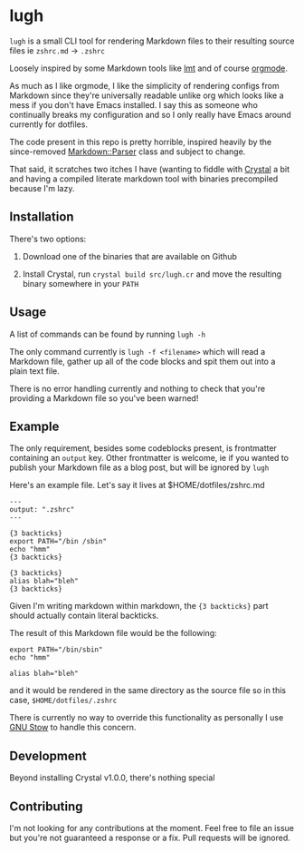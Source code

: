 # lugh

`lugh` is a small CLI tool for rendering Markdown files to their resulting source files ie `zshrc.md` -> `.zshrc`

Loosely inspired by some Markdown tools like [lmt](https://github.com/driusan/lmt) and of course [orgmode](https://orgmode.org).

As much as I like orgmode, I like the simplicity of rendering configs from Markdown since they're universally readable unlike org which looks like a mess if you don't have Emacs installed. I say this as someone who continually breaks my configuration and so I only really have Emacs around currently for dotfiles.

The code present in this repo is pretty horrible, inspired heavily by the since-removed [Markdown::Parser](https://crystal-lang.org/api/0.20.3/Markdown/Parser.html) class and subject to change.

That said, it scratches two itches I have (wanting to fiddle with [Crystal](https://crystal-lang.org) a bit and having a compiled literate markdown tool with binaries precompiled because I'm lazy.

## Installation

There's two options:

1) Download one of the binaries that are available on Github

2) Install Crystal, run `crystal build src/lugh.cr` and move the resulting binary somewhere in your `PATH`

## Usage

A list of commands can be found by running `lugh -h`

The only command currently is `lugh -f <filename>` which will read a Markdown file, gather up all of the code blocks and spit them out into a plain text file.

There is no error handling currently and nothing to check that you're providing a Markdown file so you've been warned!

## Example

The only requirement, besides some codeblocks present, is frontmatter containing an `output` key. Other frontmatter is welcome, ie if you wanted to publish your Markdown file as a blog post, but will be ignored by `lugh`

Here's an example file. Let's say it lives at $HOME/dotfiles/zshrc.md

```
---
output: ".zshrc"
---

{3 backticks}
export PATH="/bin /sbin"
echo "hmm"
{3 backticks}

{3 backticks}
alias blah="bleh"
{3 backticks}
```

Given I'm writing markdown within markdown, the `{3 backticks}` part should actually contain literal backticks.

The result of this Markdown file would be the following:

```
export PATH="/bin/sbin"
echo "hmm"

alias blah="bleh"
```

and it would be rendered in the same directory as the source file so in this case, `$HOME/dotfiles/.zshrc`

There is currently no way to override this functionality as personally I use [GNU Stow](https://www.gnu.org/software/stow) to handle this concern.

## Development

Beyond installing Crystal v1.0.0, there's nothing special

## Contributing

I'm not looking for any contributions at the moment. Feel free to file an issue but you're not guaranteed a response or a fix. Pull requests will be ignored.

